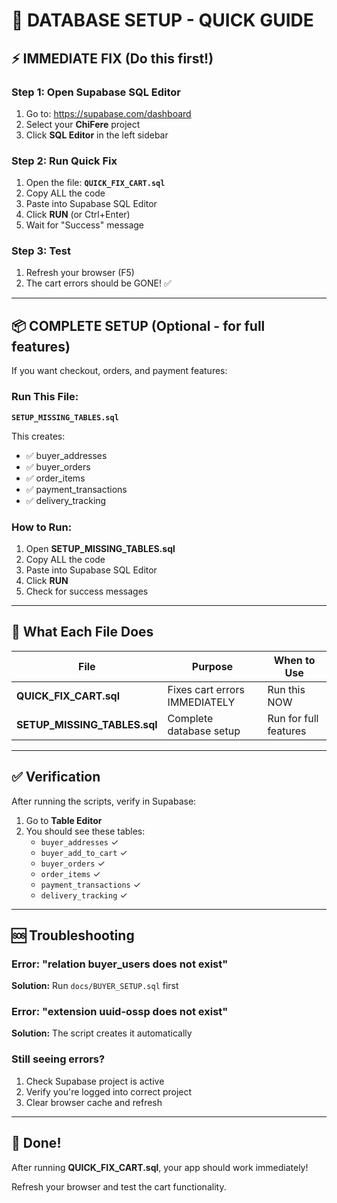 # 🔧 DATABASE SETUP - QUICK GUIDE

## ⚡ IMMEDIATE FIX (Do this first!)

### Step 1: Open Supabase SQL Editor
1. Go to: https://supabase.com/dashboard
2. Select your **ChiFere** project
3. Click **SQL Editor** in the left sidebar

### Step 2: Run Quick Fix
1. Open the file: **`QUICK_FIX_CART.sql`**
2. Copy ALL the code
3. Paste into Supabase SQL Editor
4. Click **RUN** (or Ctrl+Enter)
5. Wait for "Success" message

### Step 3: Test
1. Refresh your browser (F5)
2. The cart errors should be GONE! ✅

---

## 📦 COMPLETE SETUP (Optional - for full features)

If you want checkout, orders, and payment features:

### Run This File:
**`SETUP_MISSING_TABLES.sql`**

This creates:
- ✅ buyer_addresses
- ✅ buyer_orders
- ✅ order_items  
- ✅ payment_transactions
- ✅ delivery_tracking

### How to Run:
1. Open **SETUP_MISSING_TABLES.sql**
2. Copy ALL the code
3. Paste into Supabase SQL Editor
4. Click **RUN**
5. Check for success messages

---

## 🎯 What Each File Does

| File | Purpose | When to Use |
|------|---------|-------------|
| **QUICK_FIX_CART.sql** | Fixes cart errors IMMEDIATELY | Run this NOW |
| **SETUP_MISSING_TABLES.sql** | Complete database setup | Run for full features |

---

## ✅ Verification

After running the scripts, verify in Supabase:

1. Go to **Table Editor**
2. You should see these tables:
   - `buyer_addresses` ✓
   - `buyer_add_to_cart` ✓
   - `buyer_orders` ✓
   - `order_items` ✓
   - `payment_transactions` ✓
   - `delivery_tracking` ✓

---

## 🆘 Troubleshooting

### Error: "relation buyer_users does not exist"
**Solution:** Run `docs/BUYER_SETUP.sql` first

### Error: "extension uuid-ossp does not exist"
**Solution:** The script creates it automatically

### Still seeing errors?
1. Check Supabase project is active
2. Verify you're logged into correct project
3. Clear browser cache and refresh

---

## 🎉 Done!

After running **QUICK_FIX_CART.sql**, your app should work immediately!

Refresh your browser and test the cart functionality.
